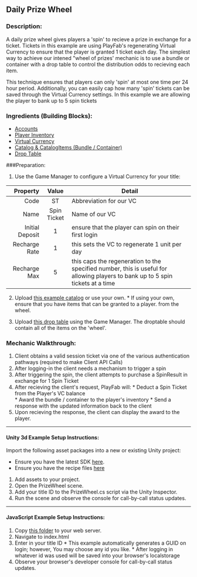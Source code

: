 ## Daily Prize Wheel
### Description:
A daily prize wheel gives players a 'spin' to recieve a prize in exchange for a ticket. Tickets in this example are using PlayFab's regenerating Virtual Currency to ensure that the player is granted 1 ticket each day. The simplest way to achieve our intened "wheel of prizes' mechanic is to use a bundle or container with a drop table to control the distribution odds to recieving each item. 

This technique ensures that players can only 'spin' at most one time per 24 hour period. Additionally, you can easily cap how many 'spin' tickets can be saved through the Virtual Currency settings. In this example we are allowing the player to bank up to 5 spin tickets 

### Ingredients (Building Blocks):
  * [Accounts](https://api.playfab.com/docs/building-blocks#Accounts)
  * [Player Inventory](https://api.playfab.com/docs/building-blocks#Player_Inventory)
  * [Virtual Currency](https://api.playfab.com/docs/building-blocks#Virtual_Currency)
  * [Catalog & CatalogItems (Bundle / Container)](https://api.playfab.com/docs/building-blocks#Catalog)
  * [Drop Table](https://api.playfab.com/docs/building-blocks#Drop_Table)

###Preparation:
  1. Use the Game Manager to configure a Virtual Currency for your title:

  | Property | Value | Detail
  ---: | :---: | --- 
  Code | ST | Abbreviation for our VC
  Name | Spin Ticket | Name of our VC
  Initial Deposit | 1 | ensure that the player can spin on their first login
  Recharge Rate | 1 | this sets the VC to regenerate 1 unit per day
  Recharge Max | 5 | this caps the regeneration to the specified number, this is useful for allowing players to bank up to 5 spin tickets at a time

  2. Upload [this example catalog](/Recipes/PrizeWheel/PlayFab-JSON/Catalog.json) or use your own. 
    * If using your own, ensure that you have items that can be granted to a player. from the wheel.

  3. Upload [this drop table](/Recipes/PrizeWheel/PlayFab-JSON/DropTable.json) using the Game Manager. The droptable should contain all of the items on the 'wheel'.

### Mechanic Walkthrough:
  1. Client obtains a valid session ticket via one of the various authentication pathways (required to make Client API Calls)
  2. After logging-in the client needs a mechanism to trigger a spin
  3. After triggering the spin, the client attempts to purchase a SpinResult in exchange for 1 Spin Ticket
  4. After recieving the client's request, PlayFab will:
    * Deduct a Spin Ticket from the Player's VC balance  
    * Award the bundle / container to the player's inventory 
    * Send a response with the updated information back to the client
  5. Upon recieving the response, the client can display the award to the player.

----

#### Unity 3d Example Setup Instructions:
Import the following asset packages into a new or existing Unity project:
  * Ensure you have the latest SDK [here](https://github.com/PlayFab/UnitySDK/raw/versioned/PlayFabClientSDK.unitypackage).
  * Ensure you have the recipe files [here](https://github.com/PlayFab/PlayFab-Samples/raw/master/Recipes/PrizeWheel/Unity3d-Example/PrizeWheelRecipe.unitypackage)
  
  1. Add assets to your project. 
  2. Open the PrizeWheel scene.
  3. Add your title ID to the PrizeWheel.cs script via the Unity Inspector.
  4. Run the scene and observe the console for call-by-call status updates.

----

#### JavaScript Example Setup Instructions:
  1. Copy [this folder](/Recipes/SimpleCrossPromotion/Example-JavaScript) to your web server. 
  2. Navigate to index.html  
  3. Enter in your title ID
    * This example automatically generates a GUID on login; however, You may choose any id you like.
    * After logging in whatever id was used will be saved into your browser's localstorage
  4. Observe your browser's developer console for call-by-call status updates.